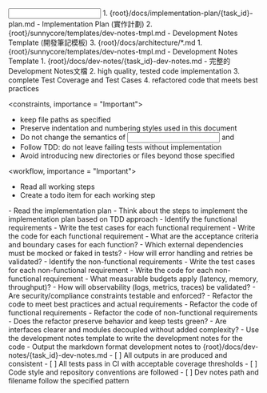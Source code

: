 <input>
  <context>
  1. {root}/docs/implementation-plan/{task_id}-plan.md - Implementation Plan (實作計劃)
  2. {root}/sunnycore/templates/dev-notes-tmpl.md - Development Notes Template (開發筆記模板)
  3. {root}/docs/architecture/*.md
  </context>
  <templates>
  1. {root}/sunnycore/templates/dev-notes-tmpl.md - Development Notes Template
  </templates>
</input>

<output>
1. {root}/docs/dev-notes/{task_id}-dev-notes.md - 完整的Development Notes文檔
2. high quality, tested code implementation
3. complete Test Coverage and Test Cases
4. refactored code that meets best practices
</output>

<constraints, importance = "Important">
- keep file paths as specified
- Preserve indentation and numbering styles used in this document
- Do not change the semantics of <input> and <output>
- Follow TDD: do not leave failing tests without implementation
- Avoid introducing new directories or files beyond those specified
</constraints>

<workflow, importance = "Important">
  <stage id="0: todo">
  - Read all working steps
  - Create a todo item for each working step
  </stage>
  
  <stage id="1: understand-plan">
  - Read the implementation plan
  - Think about the steps to implement the implementation plan based on TDD approach
  </stage>
  
  <stage id="2: functional-requirements">
  - Identify the functional requirements
  - Write the test cases for each functional requirement
  - Write the code for each functional requirement
  
  <questions>
  - What are the acceptance criteria and boundary cases for each function?
  - Which external dependencies must be mocked or faked in tests?
  - How will error handling and retries be validated?
  </questions>
  </stage>
  
  <stage id="3: non-functional-requirements">
  - Identify the non-functional requirements
  - Write the test cases for each non-functional requirement
  - Write the code for each non-functional requirement
  
  <questions>
  - What measurable budgets apply (latency, memory, throughput)?
  - How will observability (logs, metrics, traces) be validated?
  - Are security/compliance constraints testable and enforced?
  </questions>
  </stage>
  
  <stage id="4: refactor">
  - Refactor the code to meet best practices and actual requirements
  - Refactor the code of functional requirements
  - Refactor the code of non-functional requirements
  
  <questions>
  - Does the refactor preserve behavior and keep tests green?
  - Are interfaces clearer and modules decoupled without added complexity?
  </questions>
  </stage>
  
  <stage id="5: dev-notes">
  - Use the development notes template to write the development notes for the code
  - Output the markdown format development notes to {root}/docs/dev-notes/{task_id}-dev-notes.md
  
  <checks>
  - [ ] All outputs in <output> are produced and consistent
  - [ ] All tests pass in CI with acceptable coverage thresholds
  - [ ] Code style and repository conventions are followed
  - [ ] Dev notes path and filename follow the specified pattern
  </checks>
  </stage>
</workflow>